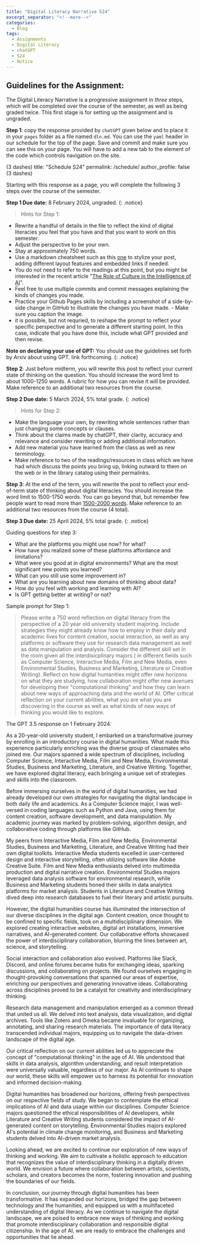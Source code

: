 ```yaml
---
title: "Digital Literacy Narrative S24"
excerpt_separator: "<!--more-->"
categories:
  - Blog
tags:
  - Assignments
  - Digital Literacy
  - chatGPT
  - S24
  - Notice
---
```


## Guidelines for the Assignment: 


The Digital Literacy Narrative is a progressive assignment in *three* steps, which will be completed over the course of the semester, as well as being graded twice. This first stage is for setting up the assignment and is ungraded.

**Step 1**: copy the response provided by `chatGPT` given below and to place it in your `pages` folder as a file named `dln.md`. You can use the `yaml` header in our schedule for the top of the page. Save and commit and make sure you can see this on your page. You will have to add a new tab to the element of the code which controls navigation on the site.

(3 dashes)
title: "Schedule S24"
permalink: /schedule/
author_profile: false
(3 dashes)

Starting with this response as a page, you will complete the following 3 steps over the course of the semester. 


**Step 1 Due date:** 8 February 2024, ungraded.
{: .notice}

> Hints for Step 1: 

- Rewrite a handful of details in the file to reflect the kind of digital literacies you feel that you have and that you want to work on this semester. 
- Adjust the perspective to be your own. 
- Stay at approximately 750 words.
- Use a markdown cheatsheet such as this [one](https://www.markdownguide.org/cheat-sheet) to stylize your post, adding different layout features and embedded links if needed. 
- You do not need to refer to the readings at this point, but you might be interested in the recent article "[The Role of Culture in the Intelligence of AI](https://www.transcript-publishing.com/978-3-8376-6710-3/ai-in-museums/?number=978-3-8394-6710-7)". 
- Feel free to use multiple commits and commit messages explaining the kinds of changes you made. 
- Practice your Github Pages skills by including a screenshot of a side-by-side change in GitHub to illustrate the changes you have made. - Make sure you caption the image.
- it is possible, but not requried, to reshape the prompt to reflect your specific perspective and to generate a different starting point. In this case, indicate that you have done this, include what GPT provided and then revise.

**Note on declaring your use of GPT:** You should use the guidelines set forth by Arxiv about using GPT. link forthcoming.
{: .notice}

**Step 2**: Just before midterm, you will rewrite this post to reflect your current state of thinking on the question. You should increase the word limit to about 1000-1250 words. A rubric for how you can revise it will be provided. Make reference to an additional two resources from the course. 

**Step 2 Due date:** 5 March 2024, 5% total grade.
{: .notice}

> Hints for Step 2: 

- Make the language your own, by rewriting whole sentences rather than just changing some concepts or clauses. 
- Think about the claims made by chatGPT, their clarity, accuracy and relevance and consider rewriting or adding additional information. 
- Add new material you have learned from the class as well as new terminology.
- Make reference to two of the readings/resources in class which we have had which discuss the points you bring up, linking outward to them on the web or in the library catalog using their permalinks. 


**Step 3**: At the end of the term, you will rewrite the post to reflect your end-of-term state of thinking about digital literacies. You should increase the word limit to 1500-1750 words. You can go beyond that, but remember few people want to read more than [1500-2000 words](https://rockcontent.com/blog/how-long-should-a-blog-post-be/). Make reference to an additional two resources from the course (4 total). 

**Step 3 Due date:** 25 April 2024, 5% total grade.
{: .notice}

Guiding questions for step 3: 
- What are the platforms you might use now? for what? 
- How have you realized some of these platforms affordance and limitations?
- What were you good at in digital environments? What are the most significant new points you learned? 
- What can you still use some improvement in? 
- What are you learning about new domains of thinking about data?
- How do you feel with working and learning with AI?
- Is GPT getting better at writing? or not?  



Sample prompt for Step 1: 

> Please write a 750 word reflection on digital literacy from the perspective of a 20 year old university student majoring. Include strategies they might already know how to employ in their daily and academic lives for content creation, social interaction, as well as any platforms or software they use for research data management as well as data manipulation and analysis. Consider the different skill set in the room given all the interdisicplinary majors ( in different fields such as Computer Science, Interactive Media, Film and New Media, even Environmental Studies, Business and Marketing, Literature or Creative Writing). Reflect on how digital humanities might offer new horizons on what they are studying, how collaboration might offer new avenues for developing their "computational thinking" and how they can learn about new ways of approaching data and the world of AI. Offer critical reflection on your current abilities, what you are what you are discovering in the course as well as what kinds of new ways of thinking you would like to explore.

The GPT 3.5 response on 1 February 2024: 

As a 20-year-old university student, I embarked on a transformative journey by enrolling in an introductory course in digital humanities. What made this experience particularly enriching was the diverse group of classmates who joined me. Our majors spanned a wide spectrum of disciplines, including Computer Science, Interactive Media, Film and New Media, Environmental Studies, Business and Marketing, Literature, and Creative Writing. Together, we have explored digital literacy, each bringing a unique set of strategies and skills into the classroom.

Before immersing ourselves in the world of digital humanities, we had already developed our own strategies for navigating the digital landscape in both daily life and academics. As a Computer Science major, I was well-versed in coding languages such as Python and Java, using them for content creation, software development, and data manipulation. My academic journey was marked by problem-solving, algorithm design, and collaborative coding through platforms like GitHub.

My peers from Interactive Media, Film and New Media, Environmental Studies, Business and Marketing, Literature, and Creative Writing had their own digital toolkits. Interactive Media students excelled in user-centered design and interactive storytelling, often utilizing software like Adobe Creative Suite. Film and New Media enthusiasts delved into multimedia production and digital narrative creation. Environmental Studies majors leveraged data analysis software for environmental research, while Business and Marketing students honed their skills in data analytics platforms for market analysis. Students in Literature and Creative Writing dived deep into research databases to fuel their literary and artistic pursuits.

However, the digital humanities course has illuminated the intersection of our diverse disciplines in the digital age. Content creation, once thought to be confined to specific fields, took on a multidisciplinary dimension. We explored creating interactive websites, digital art installations, immersive narratives, and AI-generated content. Our collaborative efforts showcased the power of interdisciplinary collaboration, blurring the lines between art, science, and storytelling.

Social interaction and collaboration also evolved. Platforms like Slack, Discord, and online forums became hubs for exchanging ideas, sparking discussions, and collaborating on projects. We found ourselves engaging in thought-provoking conversations that spanned our areas of expertise, enriching our perspectives and generating innovative ideas. Collaborating across disciplines proved to be a catalyst for creativity and interdisciplinary thinking.

Research data management and manipulation emerged as a common thread that united us all. We delved into text analysis, data visualization, and digital archives. Tools like Zotero and Omeka became invaluable for organizing, annotating, and sharing research materials. The importance of data literacy transcended individual majors, equipping us to navigate the data-driven landscape of the digital age.

Our critical reflection on our current abilities led us to appreciate the concept of "computational thinking" in the age of AI. We understood that skills in data analysis, algorithm understanding, and result interpretation were universally valuable, regardless of our major. As AI continues to shape our world, these skills will empower us to harness its potential for innovation and informed decision-making.

Digital humanities has broadened our horizons, offering fresh perspectives on our respective fields of study. We began to contemplate the ethical implications of AI and data usage within our disciplines. Computer Science majors questioned the ethical responsibilities of AI developers, while Literature and Creative Writing students considered the impact of AI-generated content on storytelling. Environmental Studies majors explored AI's potential in climate change monitoring, and Business and Marketing students delved into AI-driven market analysis.

Looking ahead, we are excited to continue our exploration of new ways of thinking and working. We aim to cultivate a holistic approach to education that recognizes the value of interdisciplinary thinking in a digitally driven world. We envision a future where collaboration between artists, scientists, scholars, and creators becomes the norm, fostering innovation and pushing the boundaries of our fields.

In conclusion, our journey through digital humanities has been transformative. It has expanded our horizons, bridged the gap between technology and the humanities, and equipped us with a multifaceted understanding of digital literacy. As we continue to navigate the digital landscape, we are poised to embrace new ways of thinking and working that promote interdisciplinary collaboration and responsible digital citizenship. In the age of AI, we are ready to embrace the challenges and opportunities that lie ahead.